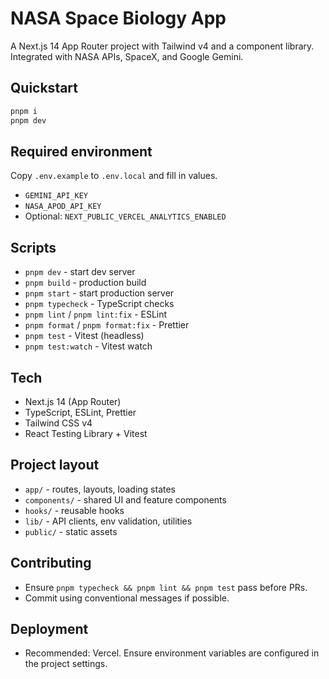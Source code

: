 # NASA Space Biology App

A Next.js 14 App Router project with Tailwind v4 and a component library. Integrated with NASA APIs, SpaceX, and Google Gemini.

## Quickstart

```bash
pnpm i
pnpm dev
```

## Required environment

Copy `.env.example` to `.env.local` and fill in values.

- `GEMINI_API_KEY`
- `NASA_APOD_API_KEY`
- Optional: `NEXT_PUBLIC_VERCEL_ANALYTICS_ENABLED`

## Scripts

- `pnpm dev` - start dev server
- `pnpm build` - production build
- `pnpm start` - start production server
- `pnpm typecheck` - TypeScript checks
- `pnpm lint` / `pnpm lint:fix` - ESLint
- `pnpm format` / `pnpm format:fix` - Prettier
- `pnpm test` - Vitest (headless)
- `pnpm test:watch` - Vitest watch

## Tech

- Next.js 14 (App Router)
- TypeScript, ESLint, Prettier
- Tailwind CSS v4
- React Testing Library + Vitest

## Project layout

- `app/` - routes, layouts, loading states
- `components/` - shared UI and feature components
- `hooks/` - reusable hooks
- `lib/` - API clients, env validation, utilities
- `public/` - static assets

## Contributing

- Ensure `pnpm typecheck && pnpm lint && pnpm test` pass before PRs.
- Commit using conventional messages if possible.

## Deployment

- Recommended: Vercel. Ensure environment variables are configured in the project settings.
